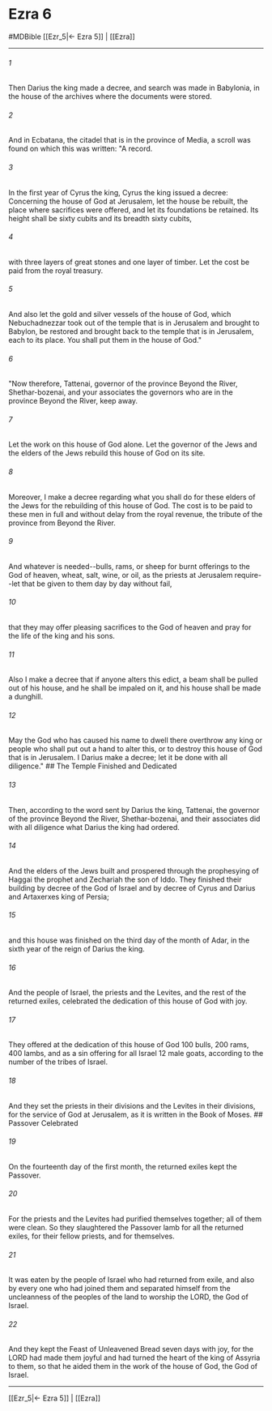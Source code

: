 # Ezra 6
#MDBible
[[Ezr_5|← Ezra 5]] | [[Ezra]]

***

###### 1 

Then Darius the king made a decree, and search was made in Babylonia, in the house of the archives where the documents were stored. 

###### 2 

And in Ecbatana, the citadel that is in the province of Media, a scroll was found on which this was written: "A record. 

###### 3 

In the first year of Cyrus the king, Cyrus the king issued a decree: Concerning the house of God at Jerusalem, let the house be rebuilt, the place where sacrifices were offered, and let its foundations be retained. Its height shall be sixty cubits and its breadth sixty cubits, 

###### 4 

with three layers of great stones and one layer of timber. Let the cost be paid from the royal treasury. 

###### 5 

And also let the gold and silver vessels of the house of God, which Nebuchadnezzar took out of the temple that is in Jerusalem and brought to Babylon, be restored and brought back to the temple that is in Jerusalem, each to its place. You shall put them in the house of God." 

###### 6 

"Now therefore, Tattenai, governor of the province Beyond the River, Shethar-bozenai, and your associates the governors who are in the province Beyond the River, keep away. 

###### 7 

Let the work on this house of God alone. Let the governor of the Jews and the elders of the Jews rebuild this house of God on its site. 

###### 8 

Moreover, I make a decree regarding what you shall do for these elders of the Jews for the rebuilding of this house of God. The cost is to be paid to these men in full and without delay from the royal revenue, the tribute of the province from Beyond the River. 

###### 9 

And whatever is needed--bulls, rams, or sheep for burnt offerings to the God of heaven, wheat, salt, wine, or oil, as the priests at Jerusalem require--let that be given to them day by day without fail, 

###### 10 

that they may offer pleasing sacrifices to the God of heaven and pray for the life of the king and his sons. 

###### 11 

Also I make a decree that if anyone alters this edict, a beam shall be pulled out of his house, and he shall be impaled on it, and his house shall be made a dunghill. 

###### 12 

May the God who has caused his name to dwell there overthrow any king or people who shall put out a hand to alter this, or to destroy this house of God that is in Jerusalem. I Darius make a decree; let it be done with all diligence." ## The Temple Finished and Dedicated 

###### 13 

Then, according to the word sent by Darius the king, Tattenai, the governor of the province Beyond the River, Shethar-bozenai, and their associates did with all diligence what Darius the king had ordered. 

###### 14 

And the elders of the Jews built and prospered through the prophesying of Haggai the prophet and Zechariah the son of Iddo. They finished their building by decree of the God of Israel and by decree of Cyrus and Darius and Artaxerxes king of Persia; 

###### 15 

and this house was finished on the third day of the month of Adar, in the sixth year of the reign of Darius the king. 

###### 16 

And the people of Israel, the priests and the Levites, and the rest of the returned exiles, celebrated the dedication of this house of God with joy. 

###### 17 

They offered at the dedication of this house of God 100 bulls, 200 rams, 400 lambs, and as a sin offering for all Israel 12 male goats, according to the number of the tribes of Israel. 

###### 18 

And they set the priests in their divisions and the Levites in their divisions, for the service of God at Jerusalem, as it is written in the Book of Moses. ## Passover Celebrated 

###### 19 

On the fourteenth day of the first month, the returned exiles kept the Passover. 

###### 20 

For the priests and the Levites had purified themselves together; all of them were clean. So they slaughtered the Passover lamb for all the returned exiles, for their fellow priests, and for themselves. 

###### 21 

It was eaten by the people of Israel who had returned from exile, and also by every one who had joined them and separated himself from the uncleanness of the peoples of the land to worship the LORD, the God of Israel. 

###### 22 

And they kept the Feast of Unleavened Bread seven days with joy, for the LORD had made them joyful and had turned the heart of the king of Assyria to them, so that he aided them in the work of the house of God, the God of Israel. 

***

[[Ezr_5|← Ezra 5]] | [[Ezra]]
